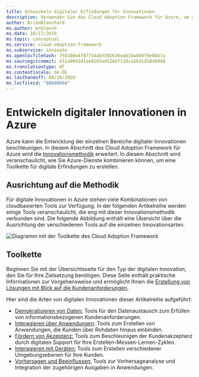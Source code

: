 ```yaml
---
title: Entwickeln digitaler Erfindungen für Innovationen
description: Verwenden Sie das Cloud Adoption Framework für Azure, um auf der Innovationsmethodik aufzubauen und eine Toolkette für digitale Erfindungen zu erstellen.
author: BrianBlanchard
ms.author: brblanch
ms.date: 10/17/2019
ms.topic: conceptual
ms.service: cloud-adoption-framework
ms.subservice: innovate
ms.openlocfilehash: 758180e4f8771dab5502636eab3da8d9f9e0847a
ms.sourcegitcommit: d31a9043d1ae9283ed126bf118ca26d1d18d6948
ms.translationtype: HT
ms.contentlocale: de-DE
ms.lasthandoff: 08/10/2020
ms.locfileid: "88040664"
---
```

# <a name="develop-digital-inventions-in-azure"></a>Entwickeln digitaler Innovationen in Azure

Azure kann die Entwicklung der einzelnen Bereiche digitaler Innovationen beschleunigen. In diesem Abschnitt des Cloud Adoption Framework für Azure wird die [Innovationsmethodik](../considerations/index.md) erweitert. In diesem Abschnitt wird veranschaulicht, wie Sie Azure-Dienste kombinieren können, um eine Toolkette für digitale Erfindungen zu erstellen.

## <a name="alignment-to-the-methodology"></a>Ausrichtung auf die Methodik

Für digitale Innovationen in Azure stehen viele Kombinationen von cloudbasierten Tools zur Verfügung. In der folgenden Artikelreihe werden einige Tools veranschaulicht, die eng mit dieser Innovationsmethodik verbunden sind. Die folgende Abbildung enthält eine Übersicht über die Ausrichtung der verschiedenen Tools auf die einzelnen Innovationsarten.

![Diagramm mit der Toolkette des Cloud Adoption Framework](../../_images/innovate/innovate-toolchain.png)

## <a name="toolchain"></a>Toolkette

Beginnen Sie mit der Übersichtsseite für den Typ der digitalen Innovation, den Sie für Ihre Zielsetzung benötigen. Diese Seite enthält praktische Informationen zur Vorgehensweise und ermöglicht Ihnen die [Erstellung von Lösungen mit Blick auf die Kundenanforderungen](../considerations/build.md).

Hier sind die Arten von digitalen Innovationen dieser Artikelreihe aufgeführt:

- [Demokratisieren von Daten:](./data.md) Tools für den Datenaustausch zum Erfüllen von informationsbezogenen Kundenanforderungen.
- [Interagieren über Anwendungen](./apps.md): Tools zum Erstellen von Anwendungen, die Kunden über Rohdaten hinaus einbinden.
- [Fördern von Akzeptanz:](./ci-cd.md) Tools zum Beschleunigen der Kundenakzeptanz durch digitalen Support für Ihre Erstellen-Messen-Lernen-Zyklen.
- [Interagieren mit Geräten:](./devices.md) Tools zum Erstellen verschiedener Umgebungsebenen für Ihre Kunden.
- [Vorhersagen und Beeinflussen:](./predict.md) Tools zur Vorhersageanalyse und Integration der zugehörigen Ausgaben in Anwendungen.
